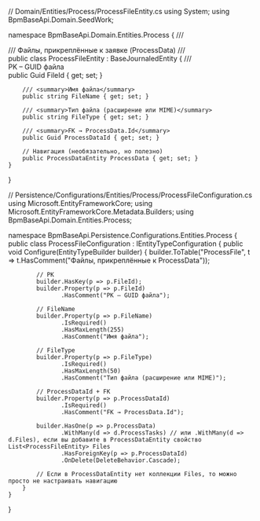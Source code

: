 // Domain/Entities/Process/ProcessFileEntity.cs
using System;
using BpmBaseApi.Domain.SeedWork;

namespace BpmBaseApi.Domain.Entities.Process
{
    /// <summary>
    /// Файлы, прикреплённые к заявке (ProcessData)
    /// </summary>
    public class ProcessFileEntity : BaseJournaledEntity
    {
        /// <summary>PK – GUID файла</summary>
        public Guid FileId { get; set; }

        /// <summary>Имя файла</summary>
        public string FileName { get; set; }

        /// <summary>Тип файла (расширение или MIME)</summary>
        public string FileType { get; set; }

        /// <summary>FK → ProcessData.Id</summary>
        public Guid ProcessDataId { get; set; }

        // Навигация (необязательно, но полезно)
        public ProcessDataEntity ProcessData { get; set; }
    }
}



// Persistence/Configurations/Entities/Process/ProcessFileConfiguration.cs
using Microsoft.EntityFrameworkCore;
using Microsoft.EntityFrameworkCore.Metadata.Builders;
using BpmBaseApi.Domain.Entities.Process;

namespace BpmBaseApi.Persistence.Configurations.Entities.Process
{
    public class ProcessFileConfiguration : IEntityTypeConfiguration<ProcessFileEntity>
    {
        public void Configure(EntityTypeBuilder<ProcessFileEntity> builder)
        {
            builder.ToTable("ProcessFile", t => t.HasComment("Файлы, прикреплённые к ProcessData"));

            // PK
            builder.HasKey(p => p.FileId);
            builder.Property(p => p.FileId)
                   .HasComment("PK – GUID файла");

            // FileName
            builder.Property(p => p.FileName)
                   .IsRequired()
                   .HasMaxLength(255)
                   .HasComment("Имя файла");

            // FileType
            builder.Property(p => p.FileType)
                   .IsRequired()
                   .HasMaxLength(50)
                   .HasComment("Тип файла (расширение или MIME)");

            // ProcessDataId + FK
            builder.Property(p => p.ProcessDataId)
                   .IsRequired()
                   .HasComment("FK → ProcessData.Id");

            builder.HasOne(p => p.ProcessData)
                   .WithMany(d => d.ProcessTasks) // или .WithMany(d => d.Files), если вы добавите в ProcessDataEntity свойство List<ProcessFileEntity> Files
                   .HasForeignKey(p => p.ProcessDataId)
                   .OnDelete(DeleteBehavior.Cascade);

            // Если в ProcessDataEntity нет коллекции Files, то можно просто не настраивать навигацию
        }
    }
}

